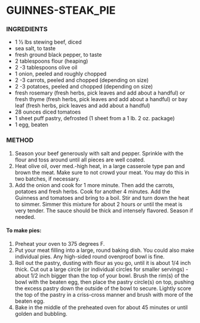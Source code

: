 # GUINNES-STEAK_PIE

### INGREDIENTS

- 1 1⁄2 lbs stewing beef, diced
- sea salt, to taste
- fresh ground black pepper, to taste
- 2 tablespoons flour (heaping)
- 2 -3 tablespoons olive oil
- 1 onion, peeled and roughly chopped
- 2 -3 carrots, peeled and chopped (depending on size)
- 2 -3 potatoes, peeled and chopped (depending on size)
- fresh rosemary (fresh herbs, pick leaves and add about a handful) or fresh thyme (fresh herbs, pick leaves and add about a handful) or bay leaf (fresh herbs, pick leaves and add about a handful)
- 28 ounces diced tomatoes
- 1 sheet puff pastry, defrosted (1 sheet from a 1 lb. 2 oz. package)
- 1 egg, beaten

### METHOD

1. Season your beef generously with salt and pepper. Sprinkle with the flour and toss around until all pieces are well coated.
2. Heat olive oil, over med.-high heat, in a large casserole type pan and brown the meat. Make sure to not crowd your meat. You may do this in two batches, if necessary.
3. Add the onion and cook for 1 more minute. Then add the carrots, potatoes and fresh herbs. Cook for another 4 minutes. Add the Guinness and tomatoes and bring to a boil. Stir and turn down the heat to simmer. Simmer this mixture for about 2 hours or until the meat is very tender. The sauce should be thick and intensely flavored. Season if needed.

#### To make pies:

1. Preheat your oven to 375 degrees F.
2. Put your meat filling into a large, round baking dish. You could also make individual pies. Any high-sided round ovenproof bowl is fine.
3. Roll out the pastry, dusting with flour as you go, until it is about 1/4 inch thick. Cut out a large circle (or individual circles for smaller servings) - about 1/2 inch bigger than the top of your bowl. Brush the rim(s) of the bowl with the beaten egg, then place the pastry circle(s) on top, pushing the excess pastry down the outside of the bowl to secure. Lightly score the top of the pastry in a criss-cross manner and brush with more of the beaten egg.
4. Bake in the middle of the preheated oven for about 45 minutes or until golden and bubbling.
